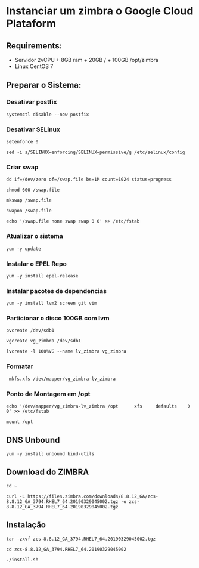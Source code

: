 # Instanciar um zimbra o Google Cloud Plataform

## Requirements: 
- Servidor 2vCPU + 8GB ram + 20GB / + 100GB /opt/zimbra
- Linux CentOS 7

## Preparar o Sistema: 

### Desativar postfix

    systemctl disable --now postfix



### Desativar SELinux

    setenforce 0

    sed -i s/SELINUX=enforcing/SELINUX=permissive/g /etc/selinux/config



### Criar swap

    dd if=/dev/zero of=/swap.file bs=1M count=1024 status=progress

    chmod 600 /swap.file

    mkswap /swap.file

    swapon /swap.file

    echo '/swap.file none swap swap 0 0' >> /etc/fstab


### Atualizar o sistema

    yum -y update


### Instalar o EPEL Repo

    yum -y install epel-release


### Instalar pacotes de dependencias

    yum -y install lvm2 screen git vim 



### Particionar o disco 100GB com lvm


    pvcreate /dev/sdb1

    vgcreate vg_zimbra /dev/sdb1

    lvcreate -l 100%VG --name lv_zimbra vg_zimbra


### Formatar

     mkfs.xfs /dev/mapper/vg_zimbra-lv_zimbra


### Ponto de Montagem em /opt 

    echo '/dev/mapper/vg_zimbra-lv_zimbra /opt      xfs     defaults    0 0' >> /etc/fstab

    mount /opt



## DNS Unbound

    yum -y install unbound bind-utils


## Download do ZIMBRA 

    cd ~

    curl -L https://files.zimbra.com/downloads/8.8.12_GA/zcs-8.8.12_GA_3794.RHEL7_64.20190329045002.tgz -o zcs-8.8.12_GA_3794.RHEL7_64.20190329045002.tgz 


## Instalação 

    tar -zxvf zcs-8.8.12_GA_3794.RHEL7_64.20190329045002.tgz

    cd zcs-8.8.12_GA_3794.RHEL7_64.20190329045002

    ./install.sh
  
